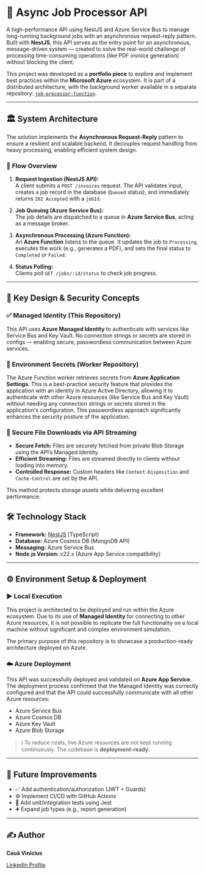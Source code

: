 # 🚀 Async Job Processor API

A high-performance API using NestJS and Azure Service Bus to manage long-running background jobs with an asynchronous request-reply pattern. Built with **NestJS**, this API serves as the entry point for an asynchronous, message-driven system — created to solve the real-world challenge of processing time-consuming operations (like PDF invoice generation) without blocking the client.

This project was developed as a **portfolio piece** to explore and implement best practices within the **Microsoft Azure** ecosystem. It is part of a distributed architecture, with the background worker available in a separate repository: [`job-processor-function`](https://github.com/Caua-Vinicius/job-processor-function).

---

## 🏛️ System Architecture

The solution implements the **Asynchronous Request-Reply** pattern to ensure a resilient and scalable backend. It decouples request handling from heavy processing, enabling efficient system design.

### 🧭 Flow Overview

1. **Request Ingestion (NestJS API):**  
   A client submits a `POST /invoices` request. The API validates input, creates a job record in the database (`Queued` status), and immediately returns `202 Accepted` with a `jobId`.

2. **Job Queuing (Azure Service Bus):**  
   The job details are dispatched to a queue in **Azure Service Bus**, acting as a message broker.

3. **Asynchronous Processing (Azure Function):**  
   An **Azure Function** listens to the queue. It updates the job to `Processing`, executes the work (e.g., generates a PDF), and sets the final status to `Completed` or `Failed`.

4. **Status Polling:**  
   Clients poll `GET /jobs/:id/status` to check job progress.

---

## 🔐 Key Design & Security Concepts

### ✅ Managed Identity (This Repository)

This API uses **Azure Managed Identity** to authenticate with services like Service Bus and Key Vault. No connection strings or secrets are stored in configs — enabling secure, passwordless communication between Azure services.

### 🔐 Environment Secrets (Worker Repository)

The Azure Function worker retrieves secrets from **Azure Application Settings**. This is a best-practice security feature that provides the application with an identity in Azure Active Directory, allowing it to authenticate with other Azure resources (like Service Bus and Key Vault) without needing any connection strings or secrets stored in the application's configuration. This passwordless approach significantly enhances the security posture of the application.

### 📄 Secure File Downloads via API Streaming

- **Secure Fetch:** Files are securely fetched from private Blob Storage using the API’s Managed Identity.
- **Efficient Streaming:** Files are streamed directly to clients without loading into memory.
- **Controlled Response:** Custom headers like `Content-Disposition` and `Cache-Control` are set by the API.

This method protects storage assets while delivering excellent performance.

## 🛠️ Technology Stack

- **Framework:** [NestJS](https://nestjs.com/) (TypeScript)
- **Database:** Azure Cosmos DB (MongoDB API)
- **Messaging:** Azure Service Bus
- **Node.js Version:** v22.x (Azure App Service compatibility)

---

## ⚙️ Environment Setup & Deployment

### ▶️ Local Execution

This project is architected to be deployed and run within the Azure ecosystem. Due to its use of **Managed Identity** for connecting to other Azure resources, it is not possible to replicate the full functionality on a local machine without significant and complex environment simulation.

The primary purpose of this repository is to showcase a production-ready architecture deployed on Azure.

### ☁️ Azure Deployment

This API was successfully deployed and validated on **Azure App Service**. The deployment process confirmed that the Managed Identity was correctly configured and that the API could successfully communicate with all other Azure resources:

- Azure Service Bus
- Azure Cosmos DB
- Azure Key Vault
- Azure Blob Storage

> ℹ️ To reduce costs, live Azure resources are not kept running continuously. The codebase is **deployment-ready**.

---

## 🔮 Future Improvements

- ✅ Add authentication/authorization (JWT + Guards)
- ⚙️ Implement CI/CD with GitHub Actions
- 🧪 Add unit/integration tests using Jest
- ➕ Expand job types (e.g., report generation)

---

## ✍️ Author

**Cauã Vinicius**

[LinkedIn Profile](https://www.linkedin.com/in/caua-vinicius/)
